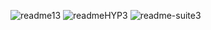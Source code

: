![readme13](https://user-images.githubusercontent.com/59021489/106516732-c9201000-64d7-11eb-8b2c-0e402c3d64fb.jpg)
![readmeHYP3](https://user-images.githubusercontent.com/59021489/106355106-4429d080-62f6-11eb-8e81-9ddea1e04377.gif)
![readme-suite3](https://user-images.githubusercontent.com/59021489/106468501-4c247480-649e-11eb-8919-f24069a02c8c.jpg)
